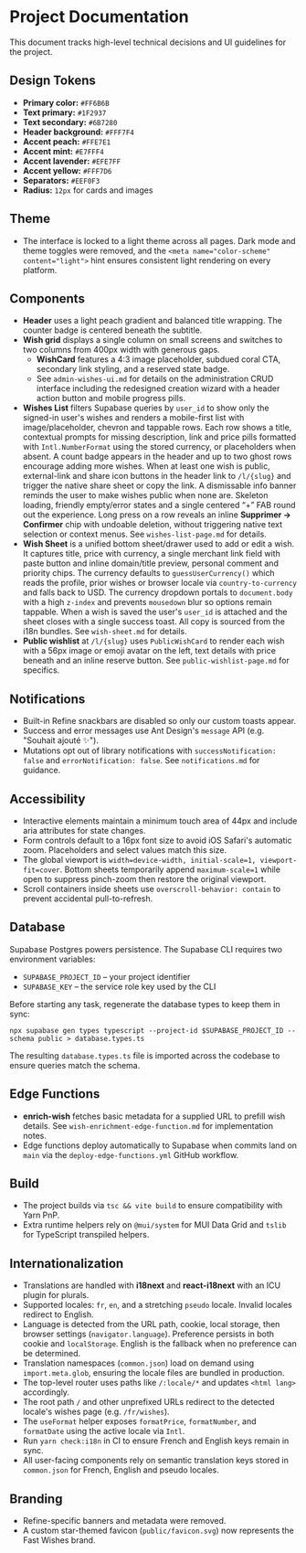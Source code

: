 # Project Documentation

This document tracks high-level technical decisions and UI guidelines for the project.

## Design Tokens
- **Primary color:** `#FF6B6B`
- **Text primary:** `#1F2937`
- **Text secondary:** `#6B7280`
- **Header background:** `#FFF7F4`
- **Accent peach:** `#FFE7E1`
- **Accent mint:** `#E7FFF4`
- **Accent lavender:** `#EFE7FF`
- **Accent yellow:** `#FFF7D6`
- **Separators:** `#EEF0F3`
- **Radius:** `12px` for cards and images

## Theme
- The interface is locked to a light theme across all pages. Dark mode and theme toggles were removed, and the `<meta name="color-scheme" content="light">` hint ensures consistent light rendering on every platform.

## Components
- **Header** uses a light peach gradient and balanced title wrapping. The counter badge is centered beneath the subtitle.
- **Wish grid** displays a single column on small screens and switches to two columns from 400px width with generous gaps.
  - **WishCard** features a 4:3 image placeholder, subdued coral CTA, secondary link styling, and a reserved state badge.
  - See `admin-wishes-ui.md` for details on the administration CRUD interface including the redesigned creation wizard with a header action button and mobile progress pills.
- **Wishes List** filters Supabase queries by `user_id` to show only the signed-in user's wishes and renders a mobile-first list with image/placeholder, chevron and tappable rows. Each row shows a title, contextual prompts for missing description, link and price pills formatted with `Intl.NumberFormat` using the stored currency, or placeholders when absent. A count badge appears in the header and up to two ghost rows encourage adding more wishes. When at least one wish is public, external-link and share icon buttons in the header link to `/l/{slug}` and trigger the native share sheet or copy the link. A dismissable info banner reminds the user to make wishes public when none are. Skeleton loading, friendly empty/error states and a single centered “+” FAB round out the experience. Long press on a row reveals an inline **Supprimer → Confirmer** chip with undoable deletion, without triggering native text selection or context menus. See `wishes-list-page.md` for details.
- **Wish Sheet** is a unified bottom sheet/drawer used to add or edit a wish. It captures title, price with currency, a single merchant link field with paste button and inline domain/title preview, personal comment and priority chips. The currency defaults to `guessUserCurrency()` which reads the profile, prior wishes or browser locale via `country-to-currency` and falls back to USD. The currency dropdown portals to `document.body` with a high `z-index` and prevents `mousedown` blur so options remain tappable. When a wish is saved the user's `user_id` is attached and the sheet closes with a single success toast. All copy is sourced from the i18n bundles. See `wish-sheet.md` for details.
- **Public wishlist** at `/l/{slug}` uses `PublicWishCard` to render each wish with a 56px image or emoji avatar on the left, text details with price beneath and an inline reserve button. See `public-wishlist-page.md` for specifics.

## Notifications
- Built-in Refine snackbars are disabled so only our custom toasts appear.
- Success and error messages use Ant Design's `message` API (e.g. "Souhait ajouté ✨").
- Mutations opt out of library notifications with `successNotification: false` and `errorNotification: false`. See `notifications.md` for guidance.

## Accessibility
- Interactive elements maintain a minimum touch area of 44px and include aria attributes for state changes.
- Form controls default to a 16px font size to avoid iOS Safari's automatic zoom. Placeholders and select values match this size.
- The global viewport is `width=device-width, initial-scale=1, viewport-fit=cover`. Bottom sheets temporarily append `maximum-scale=1` while open to suppress pinch-zoom then restore the original viewport.
- Scroll containers inside sheets use `overscroll-behavior: contain` to prevent accidental pull-to-refresh.

## Database
Supabase Postgres powers persistence. The Supabase CLI requires two environment variables:

- `SUPABASE_PROJECT_ID` – your project identifier
- `SUPABASE_KEY` – the service role key used by the CLI

Before starting any task, regenerate the database types to keep them in sync:

`npx supabase gen types typescript --project-id $SUPABASE_PROJECT_ID --schema public > database.types.ts`

The resulting `database.types.ts` file is imported across the codebase to ensure queries match the schema.

## Edge Functions
- **enrich-wish** fetches basic metadata for a supplied URL to prefill wish details. See `wish-enrichment-edge-function.md` for implementation notes.
- Edge functions deploy automatically to Supabase when commits land on `main` via the `deploy-edge-functions.yml` GitHub workflow.

## Build
- The project builds via `tsc && vite build` to ensure compatibility with Yarn PnP.
- Extra runtime helpers rely on `@mui/system` for MUI Data Grid and `tslib` for TypeScript transpiled helpers.

## Internationalization
- Translations are handled with **i18next** and **react-i18next** with an ICU plugin for plurals.
- Supported locales: `fr`, `en`, and a stretching `pseudo` locale. Invalid locales redirect to English.
- Language is detected from the URL path, cookie, local storage, then browser settings (`navigator.language`). Preference persists in both cookie and `localStorage`. English is the fallback when no preference can be determined.
- Translation namespaces (`common.json`) load on demand using `import.meta.glob`, ensuring the locale files are bundled in production.
- The top-level router uses paths like `/:locale/*` and updates `<html lang>` accordingly.
- The root path `/` and other unprefixed URLs redirect to the detected locale's wishes page (e.g. `/fr/wishes`).
- The `useFormat` helper exposes `formatPrice`, `formatNumber`, and `formatDate` using the active locale via `Intl`.
- Run `yarn check:i18n` in CI to ensure French and English keys remain in sync.
- All user-facing components rely on semantic translation keys stored in `common.json` for French, English and pseudo locales.

## Branding
- Refine-specific banners and metadata were removed.
- A custom star-themed favicon (`public/favicon.svg`) now represents the Fast Wishes brand.


